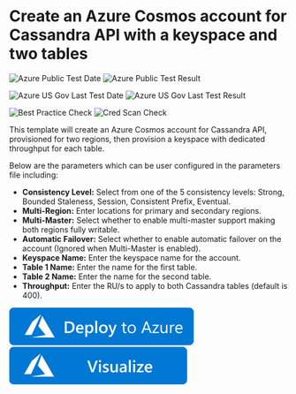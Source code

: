 # Create an Azure Cosmos account for Cassandra API with a keyspace and two tables

![Azure Public Test Date](https://azurequickstartsservice.blob.core.windows.net/badges/101-cosmosdb-cassandra/PublicLastTestDate.svg)
![Azure Public Test Result](https://azurequickstartsservice.blob.core.windows.net/badges/101-cosmosdb-cassandra/PublicDeployment.svg)

![Azure US Gov Last Test Date](https://azurequickstartsservice.blob.core.windows.net/badges/101-cosmosdb-cassandra/FairfaxLastTestDate.svg)
![Azure US Gov Last Test Result](https://azurequickstartsservice.blob.core.windows.net/badges/101-cosmosdb-cassandra/FairfaxDeployment.svg)

![Best Practice Check](https://azurequickstartsservice.blob.core.windows.net/badges/101-cosmosdb-cassandra/BestPracticeResult.svg)
![Cred Scan Check](https://azurequickstartsservice.blob.core.windows.net/badges/101-cosmosdb-cassandra/CredScanResult.svg)

This template will create an Azure Cosmos account for Cassandra API, provisioned for two regions, then provision a keyspace with dedicated throughput for each table.

Below are the parameters which can be user configured in the parameters file including:

- **Consistency Level:** Select from one of the 5 consistency levels: Strong, Bounded Staleness, Session, Consistent Prefix, Eventual.
- **Multi-Region:** Enter locations for primary and secondary regions.
- **Multi-Master:** Select whether to enable multi-master support making both regions fully writable.
- **Automatic Failover:** Select whether to enable automatic failover on the account (Ignored when Multi-Master is enabled).
- **Keyspace Name:** Enter the keyspace name for the account.
- **Table 1 Name:** Enter the name for the first table.
- **Table 2 Name:** Enter the name for the second table.
- **Throughput:** Enter the RU/s to apply to both Cassandra tables (default is 400).

[![Deploy To Azure](https://raw.githubusercontent.com/Azure/azure-quickstart-templates/master/1-CONTRIBUTION-GUIDE/images/deploytoazure.svg?sanitize=true)]("https://portal.azure.com/#create/Microsoft.Template/uri/https%3A%2F%2Fraw.githubusercontent.com%2FAzure%2Fazure-quickstart-templates%2Fmaster%2F101-cosmosdb-cassandra%2Fazuredeploy.json")  [![Visualize](https://raw.githubusercontent.com/Azure/azure-quickstart-templates/master/1-CONTRIBUTION-GUIDE/images/visualizebutton.svg?sanitize=true)]("http://armviz.io/#/?load=https%3A%2F%2Fraw.githubusercontent.com%2FAzure%2Fazure-quickstart-templates%2Fmaster%2F101-cosmosdb-cassandra%2Fazuredeploy.json")
    


    

